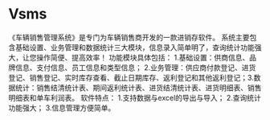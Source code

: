 # Vsms
 《车辆销售管理系统》是专门为车辆销售商开发的一款进销存软件。 系统主要包含基础设置、业务管理和数据统计三大模块，信息录入简单明了，查询统计功能强大，让您操作简便、提高效率！ 功能模块具体包括： 1.基础设置：供商信息、品牌信息、支付信息、员工信息和类型信息； 2.业务管理：供应商付款登记、进货登记、销售登记、实时库存查看、截止日期库存、返利登记和其他返利登记；3.数据统计：销售结清统计表、期间返利统计表、进货结清统计表、进货明细表、销售明细表和单车利润表。 软件特点： 1.支持数据与excel的导出与导入； 2.查询统计功能强大； 3.信息管理方便简单。
